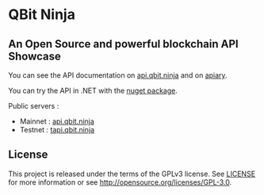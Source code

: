 ﻿QBit Ninja
==========
**An Open Source and powerful blockchain API**
Showcase
-------
You can see the API documentation on [api.qbit.ninja](http://api.qbit.ninja/) and on [apiary](http://docs.qbitninja.apiary.io/).

You can try the API in .NET with the [nuget package](http://www.nuget.org/packages/QBitninja.Client).

Public servers : 
* Mainnet : [api.qbit.ninja](http://api.qbit.ninja/)
* Testnet : [tapi.qbit.ninja](http://tapi.qbit.ninja/)

License
-------
This project is released under the terms of the GPLv3 license. See [LICENSE](LICENSE) for more information or see http://opensource.org/licenses/GPL-3.0.
